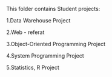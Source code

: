 This folder contains Student projects: 

1.Data Warehouse Project

2.Web - referat

3.Object-Oriented Programming Project

4.System Programming Project

5.Statistics, R Project

